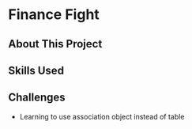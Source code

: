 # Finance Fight

## About This Project

## Skills Used

## Challenges

- Learning to use association object instead of table